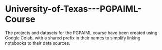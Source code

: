 # University-of-Texas---PGPAIML-Course

The projects and datasets for the PGPAIML course have been created using Google Colab, with a shared prefix in their names to simplify linking notebooks to their data sources.


